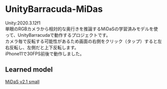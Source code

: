 # UnityBarracuda-MiDas
Unity:2020.3.12f1<br>
単眼のRGBカメラから相対的な奥行きを推論するMiDaSの学習済みモデルを使って、UnityBarracudaで動作するプロジェクトです。<br>
カメラ毎で反転する可能性があるため画面の右側をクリック（タップ）すると左右反転し、左側だと上下反転します。<br>
iPhone11で30FPS前後で動作しました。

## Learned model
[MiDaS v2.1 small](https://github.com/intel-isl/MiDaS/releases/tag/v2_1)
